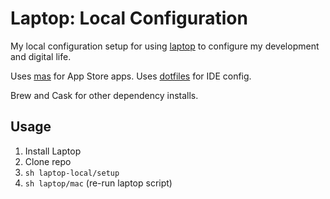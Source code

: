 # Laptop: Local Configuration

My local configuration setup for using [laptop](https://github.com/thoughtbot/laptop) to configure
my development and digital life.

Uses [mas](https://github.com/mas-cli/mas) for App Store apps.
Uses [dotfiles](https://github.com/thoughtbot/dotfiles) for IDE config.

Brew and Cask for other dependency installs.

## Usage

1. Install Laptop
2. Clone repo
3. `sh laptop-local/setup`
4. `sh laptop/mac` (re-run laptop script)
